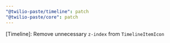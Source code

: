 ```yaml
---
"@twilio-paste/timeline": patch
"@twilio-paste/core": patch
---
```


[Timeline]: Remove unnecessary `z-index` from `TimelineItemIcon`
